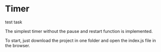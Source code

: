 # Timer
test task

The simplest timer without the pause and restart function is implemented.

To start, just download the project in one folder and open the index.js file in the browser.

